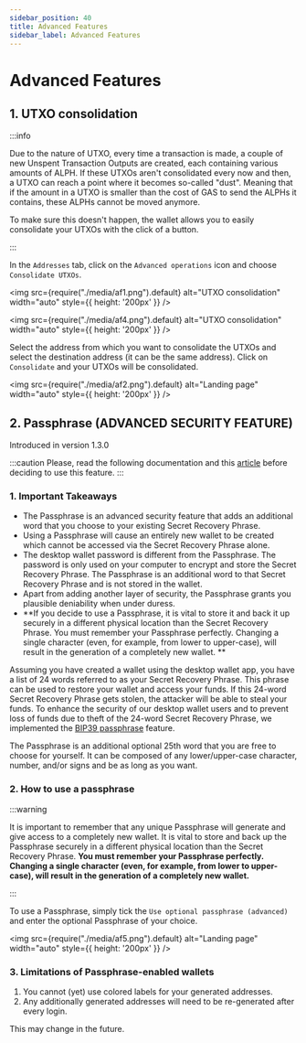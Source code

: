 ```yaml
---
sidebar_position: 40
title: Advanced Features
sidebar_label: Advanced Features
---
```


# Advanced Features

## 1. UTXO consolidation

:::info

Due to the nature of UTXO, every time a transaction is made, a couple of new Unspent Transaction Outputs are created, each containing various amounts of ALPH. If these UTXOs aren't consolidated every now and then, a UTXO can reach a point where it becomes so-called "dust". Meaning that if the amount in a UTXO is smaller than the cost of GAS to send the ALPHs it contains, these ALPHs cannot be moved anymore.

To make sure this doesn't happen, the wallet allows you to easily consolidate your UTXOs with the click of a button.

:::

In the `Addresses` tab, click on the `Advanced operations` icon and choose `Consolidate UTXOs`.

<img src={require("./media/af1.png").default} alt="UTXO consolidation" width="auto" style={{ height: '200px' }} />

<img src={require("./media/af4.png").default} alt="UTXO consolidation" width="auto" style={{ height: '200px' }} />

Select the address from which you want to consolidate the UTXOs and select the destination address (it can be the same address). Click on `Consolidate` and your UTXOs will be consolidated.

<img src={require("./media/af2.png").default} alt="Landing page" width="auto" style={{ height: '200px' }} />

## 2. Passphrase (ADVANCED SECURITY FEATURE)

Introduced in version 1.3.0

:::caution
Please, read the following documentation and this [article](https://medium.com/@alephium/bip39-passphrase-implementation-f87adecd6f59) before deciding to use this feature.
:::

### 1. Important Takeaways

- The Passphrase is an advanced security feature that adds an additional word that you choose to your existing Secret Recovery Phrase.
- Using a Passphrase will cause an entirely new wallet to be created which cannot be accessed via the Secret Recovery Phrase alone.
- The desktop wallet password is different from the Passphrase. The password is only used on your computer to encrypt and store the Secret Recovery Phrase. The Passphrase is an additional word to that Secret Recovery Phrase and is not stored in the wallet.
- Apart from adding another layer of security, the Passphrase grants you plausible deniability when under duress.
- **If you decide to use a Passphrase, it is vital to store it and back it up securely in a different physical location than the Secret Recovery Phrase. You must remember your Passphrase perfectly. Changing a single character (even, for example, from lower to upper-case), will result in the generation of a completely new wallet. **

Assuming you have created a wallet using the desktop wallet app, you have a list of 24 words referred to as your Secret Recovery Phrase. This phrase can be used to restore your wallet and access your funds. If this 24-word Secret Recovery Phrase gets stolen, the attacker will be able to steal your funds. To enhance the security of our desktop wallet users and to prevent loss of funds due to theft of the 24-word Secret Recovery Phrase, we implemented the [BIP39 passphrase](https://github.com/bitcoin/bips/blob/master/bip-0039.mediawiki#from-mnemonic-to-seed) feature.

The Passphrase is an additional optional 25th word that you are free to choose for yourself. It can be composed of any lower/upper-case character, number, and/or signs and be as long as you want.

### 2. How to use a passphrase

:::warning

It is important to remember that any unique Passphrase will generate and give access to a completely new wallet. It is vital to store and back up the Passphrase securely in a different physical location than the Secret Recovery Phrase. **You must remember your Passphrase perfectly. Changing a single character (even, for example, from lower to upper-case), will result in the generation of a completely new wallet.**

:::

To use a Passphrase, simply tick the `Use optional passphrase (advanced)` and enter the optional Passphrase of your choice.

<img src={require("./media/af5.png").default} alt="Landing page" width="auto" style={{ height: '200px' }} />

### 3. Limitations of Passphrase-enabled wallets

1. You cannot (yet) use colored labels for your generated addresses.
2. Any additionally generated addresses will need to be re-generated after every login.

This may change in the future.
